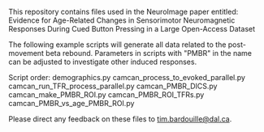 This repository contains files used in the NeuroImage paper entitled: Evidence for Age-Related Changes in Sensorimotor Neuromagnetic Responses During Cued Button Pressing in a Large Open-Access Dataset

The following example scripts will generate all data related to the post-movement beta rebound. Parameters in scripts with "PMBR" in the name can be adjusted to investigate other induced responses.

Script order:
demographics.py
camcan_process_to_evoked_parallel.py  
camcan_run_TFR_process_parallel.py
camcan_PMBR_DICS.py
camcan_make_PMBR_ROI.py
camcan_PMBR_ROI_TFRs.py
camcan_PMBR_vs_age_PMBR_ROI.py

Please direct any feedback on these files to tim.bardouille@dal.ca.


